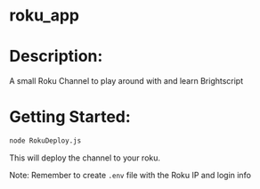 # roku_app

# Description:

A small Roku Channel to play around with and learn Brightscript

# Getting Started:

```bash
node RokuDeploy.js
```

This will deploy the channel to your roku.

Note: Remember to create `.env` file with the Roku IP and login info
